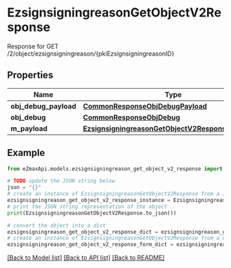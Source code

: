 # EzsignsigningreasonGetObjectV2Response

Response for GET /2/object/ezsignsigningreason/{pkiEzsignsigningreasonID}

## Properties

Name | Type | Description | Notes
------------ | ------------- | ------------- | -------------
**obj_debug_payload** | [**CommonResponseObjDebugPayload**](CommonResponseObjDebugPayload.md) |  | 
**obj_debug** | [**CommonResponseObjDebug**](CommonResponseObjDebug.md) |  | [optional] 
**m_payload** | [**EzsignsigningreasonGetObjectV2ResponseMPayload**](EzsignsigningreasonGetObjectV2ResponseMPayload.md) |  | 

## Example

```python
from eZmaxApi.models.ezsignsigningreason_get_object_v2_response import EzsignsigningreasonGetObjectV2Response

# TODO update the JSON string below
json = "{}"
# create an instance of EzsignsigningreasonGetObjectV2Response from a JSON string
ezsignsigningreason_get_object_v2_response_instance = EzsignsigningreasonGetObjectV2Response.from_json(json)
# print the JSON string representation of the object
print(EzsignsigningreasonGetObjectV2Response.to_json())

# convert the object into a dict
ezsignsigningreason_get_object_v2_response_dict = ezsignsigningreason_get_object_v2_response_instance.to_dict()
# create an instance of EzsignsigningreasonGetObjectV2Response from a dict
ezsignsigningreason_get_object_v2_response_form_dict = ezsignsigningreason_get_object_v2_response.from_dict(ezsignsigningreason_get_object_v2_response_dict)
```
[[Back to Model list]](../README.md#documentation-for-models) [[Back to API list]](../README.md#documentation-for-api-endpoints) [[Back to README]](../README.md)


